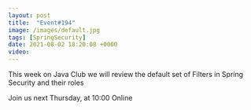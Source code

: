 ```yaml
---
layout: post
title:  "Event#194"
image: /images/default.jpg
tags: [SpringSecurity]
date: 2021-08-02 18:20:08 +0000
video: 
---
```


This week on Java Club we will review the default set of Filters in Spring Security and their roles

Join us next Thursday, at 10:00 Online
